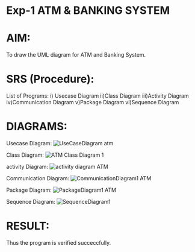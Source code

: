 # Exp-1 ATM & BANKING SYSTEM

# AIM:
To draw the UML diagram for ATM and Banking System.

# SRS (Procedure):
List of Programs:
i) Usecase Diagram
ii)Class Diagram
iii)Activity Diagram
iv)Communication Diagram
v)Package Diagram
vi)Sequence Diagram

# DIAGRAMS:

Usecase Diagram:
![UseCaseDiagram atm](https://github.com/user-attachments/assets/6eeca9e7-d9d3-493c-8502-947af06497cd)

Class Diagram:
![ATM Class Diagram 1](https://github.com/user-attachments/assets/b107136c-8048-44d5-85da-9ea3dd0f3a1a)


activity Diagram:
![activity diagram ATM](https://github.com/user-attachments/assets/1bd28570-5275-41ec-97f9-eb76ad8ea51d)

Communication Diagram:
![CommunicationDiagram1  ATM](https://github.com/user-attachments/assets/130ee108-cf4b-4475-b0a7-488abba7d41d)

Package Diagram:
![PackageDiagram1 ATM](https://github.com/user-attachments/assets/1617f86c-687c-4852-9eec-745e26fe2e89)

Sequence Diagram:
![SequenceDiagram1](https://github.com/user-attachments/assets/c333df86-f6c2-4b49-90bd-382d488f1567)







# RESULT:
Thus the program is verified succeccfully.
